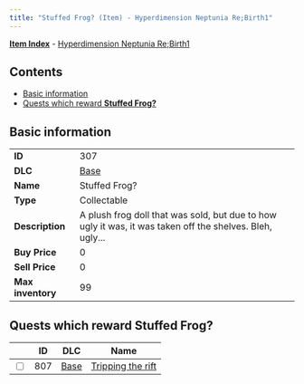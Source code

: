 ```yaml
---
title: "Stuffed Frog? (Item) - Hyperdimension Neptunia Re;Birth1"
---
```


[**Item Index**](/neptunia/rb1/item/index.html) - [Hyperdimension Neptunia Re;Birth1](/neptunia/rb1)

## Contents

- [Basic information](#basic-information)
- [Quests which reward **Stuffed Frog?**](#quests-which-reward-stuffed-frog)

## Basic information

|   |   |
| -- | -- |
| **ID** | 307 |
| **DLC** | [Base](/neptunia/rb1/dlc/1-base.html) |
| **Name** | Stuffed Frog? |
| **Type** | Collectable |
| **Description** | A plush frog doll that was sold, but due to how ugly it was, it was taken off the shelves. Bleh, ugly... |
| **Buy Price** | 0 |
| **Sell Price** | 0 |
| **Max inventory** | 99 |

## Quests which reward **Stuffed Frog?**

|    | ID | DLC | Name |
| -- | -- | --- | ---- |
| <input type="checkbox" id="rb1-quest-1-807" class="trackbox" /> | 807 | [Base](/neptunia/rb1/dlc/1-base.html) | [Tripping the rift](/neptunia/rb1/quest/1-807-tripping-the-rift.html) |